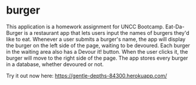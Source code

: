 # burger
 

This application is a homework assignment for UNCC Bootcamp. 
Eat-Da-Burger is a restaurant app that lets users input the names of burgers they'd like to eat.
Whenever a user submits a burger's name, the app will display the burger on the left side of the page, waiting to be devoured.
Each burger in the waiting area also has a Devour it! button. When the user clicks it, the burger will move to the right side of the page.
The app stores every burger in a database, whether devoured or not.

Try it out now here: https://gentle-depths-84300.herokuapp.com/
